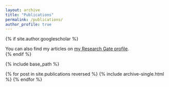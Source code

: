 ```yaml
---
layout: archive
title: "Publications"
permalink: /publications/
author_profile: true
---
```


{% if site.author.googlescholar %}
  <div class="wordwrap">You can also find my articles on <a href="{{site.author.googlescholar}}">my Research Gate profile</a>.</div>
{% endif %}

{% include base_path %}

{% for post in site.publications reversed %}
  {% include archive-single.html %}
{% endfor %}
